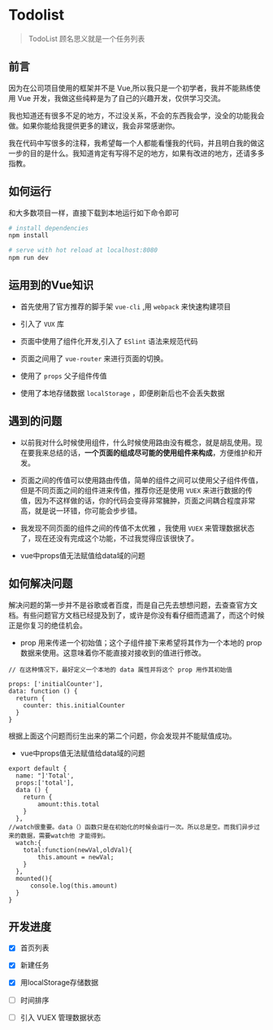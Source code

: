 # Todolist

> TodoList 顾名思义就是一个任务列表

## 前言
因为在公司项目使用的框架并不是 Vue,所以我只是一个初学者，我并不能熟练使用 Vue 开发，我做这些纯粹是为了自己的兴趣开发，仅供学习交流。

我也知道还有很多不足的地方，不过没关系，不会的东西我会学，没全的功能我会做。如果你能给我提供更多的建议，我会非常感谢你。

我在代码中写很多的注释，我希望每一个人都能看懂我的代码，并且明白我的做这一步的目的是什么。我知道肯定有写得不足的地方，如果有改进的地方，还请多多指教。

## 如何运行

和大多数项目一样，直接下载到本地运行如下命令即可

``` bash
# install dependencies
npm install

# serve with hot reload at localhost:8080
npm run dev
```

## 运用到的Vue知识

+ 首先使用了官方推荐的脚手架 `vue-cli` ,用 `webpack` 来快速构建项目

+ 引入了 `VUX` 库

+ 页面中使用了组件化开发,引入了 `ESlint` 语法来规范代码

+ 页面之间用了 `vue-router` 来进行页面的切换。

+ 使用了 `props` 父子组件传值

+ 使用了本地存储数据 `localStorage` ，即便刷新后也不会丢失数据

## 遇到的问题
+ 以前我对什么时候使用组件，什么时候使用路由没有概念，就是胡乱使用。现在要我来总结的话，**一个页面的组成尽可能的使用组件来构成**，方便维护和开发。


+ 页面之间的传值可以使用路由传值，简单的组件之间可以使用父子组件传值，但是不同页面之间的组件进来传值，推荐你还是使用 `VUEX` 来进行数据的传值，因为不这样做的话，你的代码会变得非常臃肿，页面之间耦合程度非常高，就是说一环错，你可能会步步错。

+ 我发现不同页面的组件之间的传值不太优雅 ，我使用 `VUEX` 来管理数据状态了，现在还没有完成这个功能，不过我觉得应该很快了。

+ vue中props值无法赋值给data域的问题

## 如何解决问题
解决问题的第一步并不是谷歌或者百度，而是自己先去想想问题，去查查官方文档。有些问题官方文档已经提及到了，或许是你没有看仔细而遗漏了，而这个时候正是你复习的绝佳机会。

+  prop 用来传递一个初始值；这个子组件接下来希望将其作为一个本地的 prop 数据来使用。这意味着你不能直接对接收到的值进行修改。


```JS
// 在这种情况下，最好定义一个本地的 data 属性并将这个 prop 用作其初始值

props: ['initialCounter'],
data: function () {
  return {
    counter: this.initialCounter
  }
}
```
根据上面这个问题而衍生出来的第二个问题，你会发现并不能赋值成功。

+ vue中props值无法赋值给data域的问题


```JS
export default {
  name: "]'Total',
  props:['total'],
  data () {
    return {
        amount:this.total
    }
  },
//watch很重要。data（）函数只是在初始化的时候会运行一次。所以总是空。而我们异步过来的数据，需要watch他 才能得到。
  watch:{
    total:function(newVal,oldVal){
        this.amount = newVal;
    }
  },
  mounted(){
      console.log(this.amount)
  }
}
```

## 开发进度
* [x] 首页列表

* [x] 新建任务

* [x] 用localStorage存储数据

* [ ] 时间排序

* [ ] 引入 VUEX 管理数据状态




